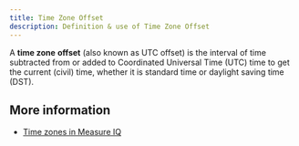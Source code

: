 ```yaml
---
title: Time Zone Offset
description: Definition & use of Time Zone Offset
---
```


A **time zone** **offset** (also known as UTC offset) is the interval of time subtracted from or added to Coordinated Universal Time (UTC) time to get the current (civil) time, whether it is standard time or daylight saving time (DST).

## More information

- [Time zones in Measure IQ](/measure_iq/measure-user-guides/learn-about-measure-iq-concepts/time-zones-in-measure-iq)
